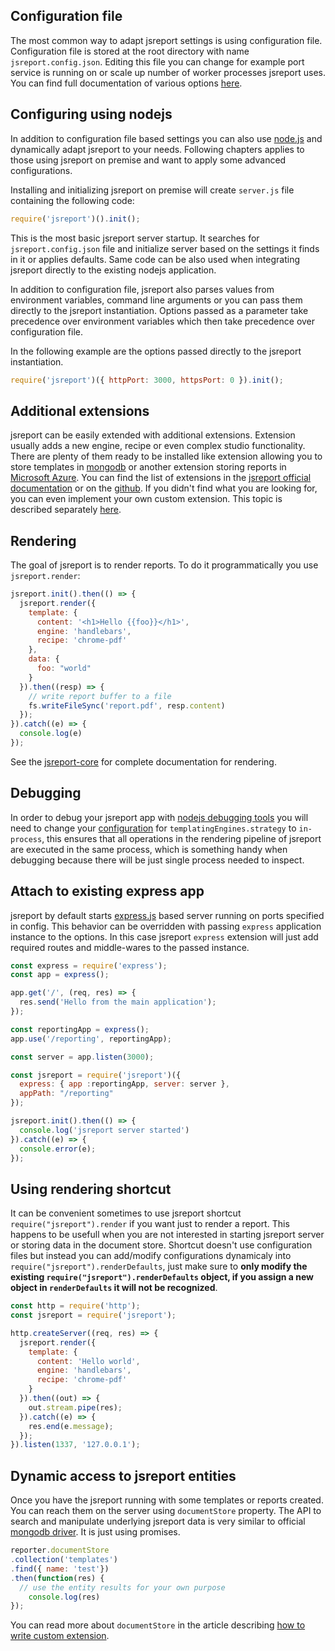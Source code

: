 ## Configuration file
The most common way to adapt jsreport settings is using configuration file. Configuration file is stored at the root directory with name `jsreport.config.json`. Editing this file you can change for example port service is running on or scale up number of worker processes jsreport uses. You can find full documentation of various options [here](/learn/configuration).

## Configuring using nodejs
In addition to configuration file based settings you can also use [node.js](http://nodejs.org) and dynamically adapt jsreport to your needs. Following chapters applies to those using jsreport on premise and want to apply some advanced configurations.

Installing and initializing jsreport on premise will create `server.js` file containing the following code:
```js
require('jsreport')().init();
```

This is the most basic jsreport server startup. It searches for `jsreport.config.json` file and initialize server based on the settings it finds in it or applies defaults. Same code can be also used when integrating jsreport directly to the existing nodejs application.

In addition to configuration file, jsreport also parses values from environment variables, command line arguments or you can pass them directly to the jsreport instantiation. Options passed as a parameter take precedence over environment variables which then take precedence over configuration file.

In the following example are the options passed directly to the jsreport instantiation.
```js
require('jsreport')({ httpPort: 3000, httpsPort: 0 }).init();
```

## Additional extensions
jsreport can be easily extended with additional extensions. Extension usually adds a new engine, recipe or even complex studio functionality. There are plenty of them ready to be installed like extension allowing you to store templates in [mongodb](https://github.com/jsreport/jsreport-mongodb-store) or another extension storing reports in [Microsoft Azure](https://github.com/jsreport/jsreport-azure-storage).  You can find the list of extensions in the [jsreport official documentation](/learn/extensions) or on the [github](https://github.com/jsreport/jsreport-core#list-of-extensions). If you didn't find what you are looking for, you can even implement your own custom extension. This topic is described separately [here](/learn/custom-extension).

## Rendering
The goal of jsreport is to render reports. To do it programmatically you use `jsreport.render`:

```js
jsreport.init().then(() => {
  jsreport.render({
    template: {
      content: '<h1>Hello {{foo}}</h1>',
      engine: 'handlebars',
      recipe: 'chrome-pdf'
    },
    data: {
      foo: "world"
    }
  }).then((resp) => {
    // write report buffer to a file
    fs.writeFileSync('report.pdf', resp.content)    
  });
}).catch((e) => {
  console.log(e)
});
```

See the [jsreport-core](https://github.com/jsreport/jsreport-core) for complete documentation for rendering.

## Debugging
In order to debug your jsreport app with [nodejs debugging tools](https://nodejs.org/en/docs/guides/debugging-getting-started/) you will need to change your [configuration](/learn/configuration) for `templatingEngines.strategy` to `in-process`, this ensures that all operations in the rendering pipeline of jsreport are executed in the same process, which is something handy when debugging because there will be just single process needed to inspect.

## Attach to existing express app
jsreport by default starts [express.js](http://expressjs.com/) based server running on ports specified in config. This behavior can be overridden with passing `express` application instance to the options. In this case jsreport `express` extension will just add required routes and middle-wares to the passed instance.

```js
const express = require('express');
const app = express();

app.get('/', (req, res) => {
  res.send('Hello from the main application');
});

const reportingApp = express();
app.use('/reporting', reportingApp);

const server = app.listen(3000);

const jsreport = require('jsreport')({
  express: { app :reportingApp, server: server },
  appPath: "/reporting"
});

jsreport.init().then(() => {
  console.log('jsreport server started')
}).catch((e) => {
  console.error(e);
});
```

## Using rendering shortcut

It can be convenient sometimes to use jsreport shortcut `require("jsreport").render` if you want just to render a report. This happens to be usefull when you are not interested in starting jsreport server or storing data in the document store. Shortcut doesn't use configuration files but instead you can add/modify configurations dynamicaly into `require("jsreport").renderDefaults`, just make sure to **only modify the existing `require("jsreport").renderDefaults` object, if you assign a new object in `renderDefaults` it will not be recognized**.

```js
const http = require('http');
const jsreport = require('jsreport');

http.createServer((req, res) => {
  jsreport.render({
    template: {
      content: 'Hello world',
      engine: 'handlebars',
      recipe: 'chrome-pdf'
    }
  }).then((out) => {
    out.stream.pipe(res);
  }).catch((e) => {
    res.end(e.message);
  });
}).listen(1337, '127.0.0.1');
```

## Dynamic access to jsreport entities
Once you have the jsreport running with some templates or reports created. You can reach them on the server using `documentStore` property.  The API to search and manipulate underlying jsreport data is very similar to official [mongodb driver](https://github.com/mongodb/node-mongodb-native). It is just using promises.

```js
reporter.documentStore
.collection('templates')
.find({ name: 'test'})
.then(function(res) {
  // use the entity results for your own purpose
	console.log(res)
});
```

You can read more about `documentStore` in the article describing [how to write custom extension](/learn/custom-extension).

